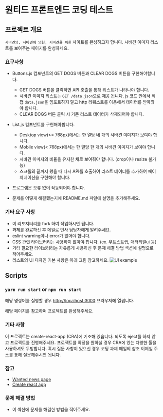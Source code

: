 # 원티드 프론트엔드 코딩 테스트
## 프로젝트 개요
`시바견의, 시바견에 의한, 시바견을 위한` 사이트를 완성하고자 합니다.
시바견 이미지 리스트를 보여주는 페이지를 완성하세요.

### 요구사항
  * Buttons.js 컴포넌트의 GET DOGS 버튼과 CLEAR DOGS 버튼을 구현해야합니다.
    * GET DOGS 버튼을 클릭하면 API 호출을 통해 리스트가 나타나야 합니다.
    * 시바견 이미지 리스트는 `GET /data.json`으로 제공 됩니다. js 코드 안에서 직접 `data.json`을 임포트하지 말고 http 리퀘스트를 이용해서 데이터를 받아와야 합니다.
    * CLEAR DOGS 버튼 클릭 시 기존 리스트 데이터가 삭제되어야 합니다.

  * List.js 컴포넌트를 구현해아합니다.
    * Desktop view(>= 768px)에서는 한 열당 네 개의 시바견 이미지가 보여야 합니다.
    * Mobile view(< 768px)에서는 한 열당 한 개의 시바견 이미지가 보여야 합니다.
    * 시바견 이미지의 비율을 유지한 채로 보여줘야 합니다. (crop이나 resize 불가능)
    * 스크롤의 끝까지 왔을 때 다시 API를 호출하여 리스트 데이터를 추가하여 페이지네이션을 구현해야 합니다.

  * 프로그램은 오류 없이 작동되어야 합니다.
  * 문제를 어떻게 해결했는지에 README.md 파일에 설명을 추가해주세요.

### 기타 요구 사항
  * 이 리포지터리를 fork 하여 작업하시면 됩니다.
  * 과제를 완료하신 후 메일로 인사 담당자에게 알려주세요.
  * eslint warning이나 error가 없어야 합니다.
  * CSS 관련 라이브러리는 사용하지 않아야 합니다. (ex. 부트스트랩, 매터리얼ui 등)
  * 기타 필요한 라이브러리는 자유롭게 사용하신 후 문제 해결 방법 섹션에 설명으로 적어주세요.
  * 리스트의 UI 디자인 기본 사항은 아래 그림 참고하세요.
  ![UI example](https://s3.ap-northeast-2.amazonaws.com/wanted-public/sample.jpg)

## Scripts
### `yarn run start` or `npm run start`
해당 명령어를 실행할 경우 [http://localhost:3000](http://localhost:3000) 브라우저에 열립니다.

해당 페이지를 참고하며 프로젝트를 완성해주세요.

### 기타 사항
이 프로젝트는 create-react-app (CRA)에 기초해 있습니다. 되도록 eject를 하지 않고 프로젝트를 진행해주세요.
프로젝트를 확장을 원하실 경우 CRA에 있는 다양한 툴을 사용하셔도 무방합니다.
혹시 질문 사항이 있으신 경우 코딩 과제 메일의 참조 이메일 주소를 통해 질문해주시면 됩니다.

### 참고
  * [Wanted news page](https://www.wanted.co.kr/news)
  * [Create react app](https://facebook.github.io/create-react-app/)

### 문제 해결 방법
  * 이 섹션에 문제를 해결한 방법을 적어주세요.
